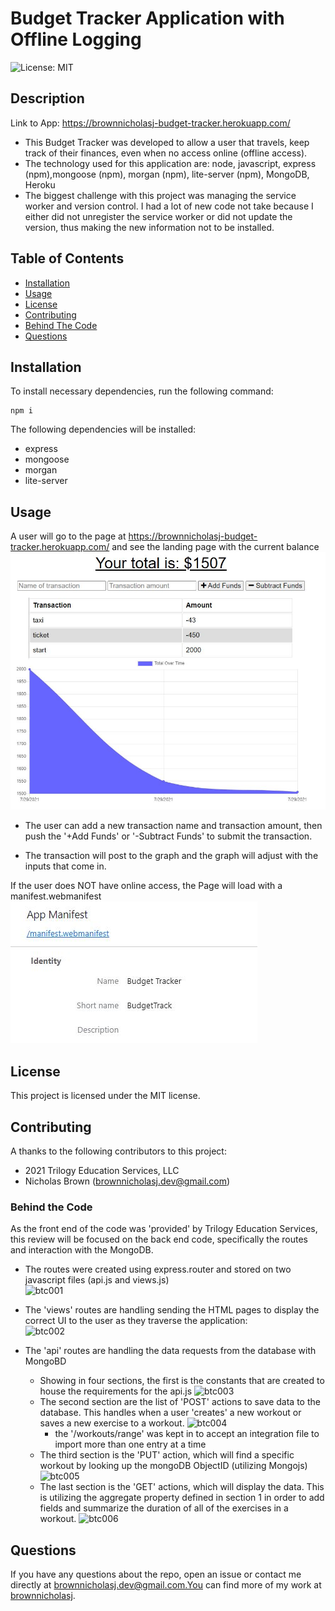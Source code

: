 # Budget Tracker Application with Offline Logging

![License: MIT](https://img.shields.io/badge/License-MIT-green)

## Description

Link to App: https://brownnicholasj-budget-tracker.herokuapp.com/

- This Budget Tracker was developed to allow a user that travels, keep track of
  their finances, even when no access online (offline access).
- The technology used for this application are: node, javascript, express
  (npm),mongoose (npm), morgan (npm), lite-server (npm), MongoDB, Heroku
- The biggest challenge with this project was managing the service worker and
  version control. I had a lot of new code not take because I either did not
  unregister the service worker or did not update the version, thus making the
  new information not to be installed.

## Table of Contents

- [Installation](#installation)
- [Usage](#usage)
- [License](#license)
- [Contributing](#contributing)
- [Behind The Code](#behind-the-code)
- [Questions](#questions)

## Installation

To install necessary dependencies, run the following command:

```
npm i
```

The following dependencies will be installed:

- express
- mongoose
- morgan
- lite-server

## Usage

A user will go to the page at
https://brownnicholasj-budget-tracker.herokuapp.com/ and see the landing page
with the current balance ![usage001](./public/assets/images/usage001.jpg)

- The user can add a new transaction name and transaction amount, then push the
  '+Add Funds' or '-Subtract Funds' to submit the transaction.

- The transaction will post to the graph and the graph will adjust with the
  inputs that come in.

If the user does NOT have online access, the Page will load with a
manifest.webmanifest ![usage002](./public/assets/images/usage002.jpg)

## License

This project is licensed under the MIT license.

## Contributing

A thanks to the following contributors to this project:

- 2021 Trilogy Education Services, LLC
- Nicholas Brown (brownnicholasj.dev@gmail.com)

### Behind the Code

As the front end of the code was 'provided' by Trilogy Education Services, this
review will be focused on the back end code, specifically the routes and
interaction with the MongoDB.

- The routes were created using express.router and stored on two javascript
  files (api.js and views.js) <br> ![btc001](./public/assets/images/btc001.jpg)

- The 'views' routes are handling sending the HTML pages to display the correct
  UI to the user as they traverse the application: <br>
  ![btc002](./public/assets/images/btc002.jpg)

- The 'api' routes are handling the data requests from the database with MongoBD

  - Showing in four sections, the first is the constants that are created to
    house the requirements for the api.js
    ![btc003](./public/assets/images/btc003.jpg)
  - The second section are the list of 'POST' actions to save data to the
    database. This handles when a user 'creates' a new workout or saves a new
    exercise to a workout. ![btc004](./public/assets/images/btc004.jpg)
    - the '/workouts/range' was kept in to accept an integration file to import
      more than one entry at a time
  - The third section is the 'PUT' action, which will find a specific workout by
    looking up the mongoDB ObjectID (utilizing Mongojs)
    ![btc005](./public/assets/images/btc005.jpg)
  - The last section is the 'GET' actions, which will display the data. This is
    utilizing the aggregate property defined in section 1 in order to add fields
    and summarize the duration of all of the exercises in a workout.
    ![btc006](./public/assets/images/btc006.jpg)

## Questions

If you have any questions about the repo, open an issue or contact me directly
at brownnicholasj.dev@gmail.com.You can find more of my work at
[brownnicholasj](https://github.com/brownnicholasj/).
